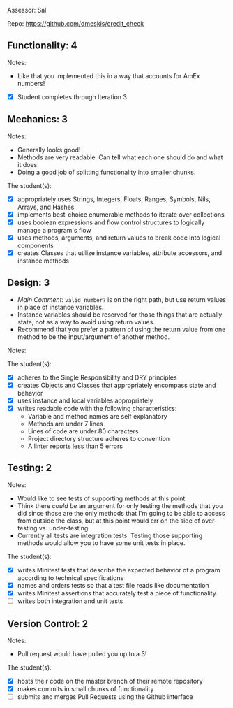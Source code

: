Assessor: Sal

Repo: https://github.com/dmeskis/credit_check

## Functionality: 4

Notes:

* Like that you implemented this in a way that accounts for AmEx numbers!

- [x] Student completes through Iteration 3

## Mechanics: 3

Notes:

* Generally looks good!
* Methods are very readable. Can tell what each one should do and what it does.
* Doing a good job of splitting functionality into smaller chunks.

The student(s):

- [x] appropriately uses Strings, Integers, Floats, Ranges, Symbols, Nils, Arrays, and Hashes
- [x] implements best-choice enumerable methods to iterate over collections
- [x] uses boolean expressions and flow control structures to logically manage a program's flow
- [x] uses methods, arguments, and return values to break code into logical components
- [x] creates Classes that utilize instance variables, attribute accessors, and instance methods

## Design: 3

* *Main Comment:* `valid_number?` is on the right path, but use return values in place of instance variables.
* Instance variables should be reserved for those things that are actually state, not as a way to avoid using return values.
* Recommend that you prefer a pattern of using the return value from one method to be the input/argument of another method.

Notes:

The student(s):

- [x] adheres to the Single Responsibility and DRY principles
- [x] creates Objects and Classes that appropriately encompass state and behavior
- [x] uses instance and local variables appropriately
- [x] writes readable code with the following characteristics:
    * Variable and method names are self explanatory
    * Methods are under 7 lines
    * Lines of code are under 80 characters
    * Project directory structure adheres to convention
    * A linter reports less than 5 errors

## Testing: 2

Notes:

* Would like to see tests of supporting methods at this point.
* Think there *could be* an argument for only testing the methods that you did since those are the only methods that I'm going to be able to access from outside the class, but at this point would err on the side of over-testing vs. under-testing.
* Currently all tests are integration tests. Testing those supporting methods would allow you to have some unit tests in place.

The student(s):

- [x] writes Minitest tests that describe the expected behavior of a program according to technical specifications
- [x] names and orders tests so that a test file reads like documentation
- [x] writes Minitest assertions that accurately test a piece of functionality
- [ ] writes both integration and unit tests

## Version Control: 2

Notes:

* Pull request would have pulled you up to a 3!

The student(s):

- [x] hosts their code on the master branch of their remote repository
- [x] makes commits in small chunks of functionality
- [ ] submits and merges Pull Requests using the Github interface

